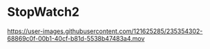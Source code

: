 # StopWatch2


https://user-images.githubusercontent.com/121625285/235354302-68869c0f-00b1-40cf-b81d-5538b47483a4.mov


